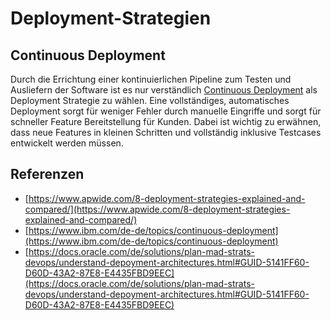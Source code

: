 # Deployment-Strategien

## Continuous Deployment

Durch die Errichtung einer kontinuierlichen Pipeline zum Testen und Ausliefern der Software ist es nur verständlich [Continuous Deployment](https://www.ibm.com/de-de/topics/continuous-deployment) als Deployment Strategie zu wählen. Eine vollständiges, automatisches Deployment sorgt für weniger Fehler durch manuelle Eingriffe und sorgt für schneller Feature Bereitstellung für Kunden. Dabei ist wichtig zu erwähnen, dass neue Features in kleinen Schritten und vollständig inklusive Testcases entwickelt werden müssen.

## Referenzen

* [https://www.apwide.com/8-deployment-strategies-explained-and-compared/](https://www.apwide.com/8-deployment-strategies-explained-and-compared/)
* [https://www.ibm.com/de-de/topics/continuous-deployment](https://www.ibm.com/de-de/topics/continuous-deployment)
* [https://docs.oracle.com/de/solutions/plan-mad-strats-devops/understand-depoyment-architectures.html#GUID-5141FF60-D60D-43A2-87E8-E4435FBD9EEC](https://docs.oracle.com/de/solutions/plan-mad-strats-devops/understand-depoyment-architectures.html#GUID-5141FF60-D60D-43A2-87E8-E4435FBD9EEC)
